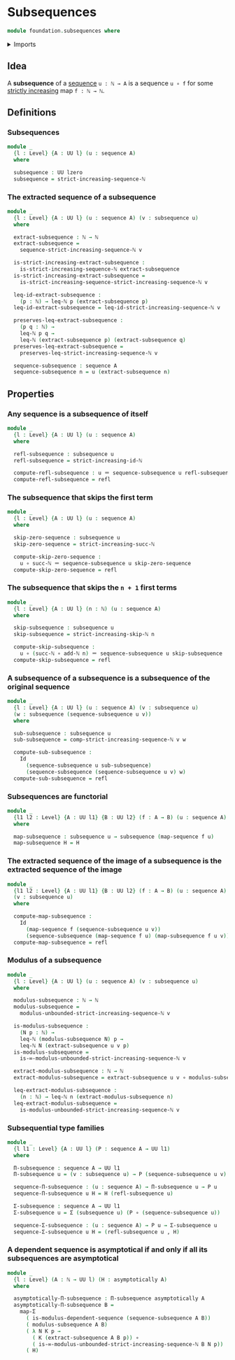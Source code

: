 # Subsequences

```agda
module foundation.subsequences where
```

<details><summary>Imports</summary>

```agda
open import elementary-number-theory.addition-natural-numbers
open import elementary-number-theory.based-induction-natural-numbers
open import elementary-number-theory.inequality-natural-numbers
open import elementary-number-theory.natural-numbers
open import elementary-number-theory.strict-inequality-natural-numbers
open import elementary-number-theory.strictly-increasing-sequences-natural-numbers

open import foundation.asymptotical-dependent-sequences
open import foundation.dependent-pair-types
open import foundation.function-extensionality
open import foundation.function-types
open import foundation.functoriality-dependent-pair-types
open import foundation.homotopies
open import foundation.identity-types
open import foundation.propositions
open import foundation.sequences
open import foundation.subtypes
open import foundation.universe-levels
```

</details>

## Idea

A **subsequence** of a [sequence](foundation.sequences.md) `u : ℕ → A` is a
sequence `u ∘ f` for some
[strictly increasing](elementary-number-theory.strictly-increasing-sequences-natural-numbers.md)
map `f : ℕ → ℕ`.

## Definitions

### Subsequences

```agda
module _
  {l : Level} {A : UU l} (u : sequence A)
  where

  subsequence : UU lzero
  subsequence = strict-increasing-sequence-ℕ
```

### The extracted sequence of a subsequence

```agda
module _
  {l : Level} {A : UU l} (u : sequence A) (v : subsequence u)
  where

  extract-subsequence : ℕ → ℕ
  extract-subsequence =
    sequence-strict-increasing-sequence-ℕ v

  is-strict-increasing-extract-subsequence :
    is-strict-increasing-sequence-ℕ extract-subsequence
  is-strict-increasing-extract-subsequence =
    is-strict-increasing-sequence-strict-increasing-sequence-ℕ v

  leq-id-extract-subsequence :
    (p : ℕ) → leq-ℕ p (extract-subsequence p)
  leq-id-extract-subsequence = leq-id-strict-increasing-sequence-ℕ v

  preserves-leq-extract-subsequence :
    (p q : ℕ) →
    leq-ℕ p q →
    leq-ℕ (extract-subsequence p) (extract-subsequence q)
  preserves-leq-extract-subsequence =
    preserves-leq-strict-increasing-sequence-ℕ v

  sequence-subsequence : sequence A
  sequence-subsequence n = u (extract-subsequence n)
```

## Properties

### Any sequence is a subsequence of itself

```agda
module _
  {l : Level} {A : UU l} (u : sequence A)
  where

  refl-subsequence : subsequence u
  refl-subsequence = strict-increasing-id-ℕ

  compute-refl-subsequence : u ＝ sequence-subsequence u refl-subsequence
  compute-refl-subsequence = refl
```

### The subsequence that skips the first term

```agda
module _
  {l : Level} {A : UU l} (u : sequence A)
  where

  skip-zero-sequence : subsequence u
  skip-zero-sequence = strict-increasing-succ-ℕ

  compute-skip-zero-sequence :
    u ∘ succ-ℕ ＝ sequence-subsequence u skip-zero-sequence
  compute-skip-zero-sequence = refl
```

### The subsequence that skips the `n + 1` first terms

```agda
module _
  {l : Level} {A : UU l} (n : ℕ) (u : sequence A)
  where

  skip-subsequence : subsequence u
  skip-subsequence = strict-increasing-skip-ℕ n

  compute-skip-subsequence :
    u ∘ (succ-ℕ ∘ add-ℕ n) ＝ sequence-subsequence u skip-subsequence
  compute-skip-subsequence = refl
```

### A subsequence of a subsequence is a subsequence of the original sequence

```agda
module _
  {l : Level} {A : UU l} (u : sequence A) (v : subsequence u)
  (w : subsequence (sequence-subsequence u v))
  where

  sub-subsequence : subsequence u
  sub-subsequence = comp-strict-increasing-sequence-ℕ v w

  compute-sub-subsequence :
    Id
      (sequence-subsequence u sub-subsequence)
      (sequence-subsequence (sequence-subsequence u v) w)
  compute-sub-subsequence = refl
```

### Subsequences are functorial

```agda
module _
  {l1 l2 : Level} {A : UU l1} {B : UU l2} (f : A → B) (u : sequence A)
  where

  map-subsequence : subsequence u → subsequence (map-sequence f u)
  map-subsequence H = H
```

### The extracted sequence of the image of a subsequence is the extracted sequence of the image

```agda
module _
  {l1 l2 : Level} {A : UU l1} {B : UU l2} (f : A → B) (u : sequence A)
  (v : subsequence u)
  where

  compute-map-subsequence :
    Id
      (map-sequence f (sequence-subsequence u v))
      (sequence-subsequence (map-sequence f u) (map-subsequence f u v))
  compute-map-subsequence = refl
```

### Modulus of a subsequence

```agda
module _
  {l : Level} {A : UU l} (u : sequence A) (v : subsequence u)
  where

  modulus-subsequence : ℕ → ℕ
  modulus-subsequence =
    modulus-unbounded-strict-increasing-sequence-ℕ v

  is-modulus-subsequence :
    (N p : ℕ) →
    leq-ℕ (modulus-subsequence N) p →
    leq-ℕ N (extract-subsequence u v p)
  is-modulus-subsequence =
    is-∞-modulus-unbounded-strict-increasing-sequence-ℕ v

  extract-modulus-subsequence : ℕ → ℕ
  extract-modulus-subsequence = extract-subsequence u v ∘ modulus-subsequence

  leq-extract-modulus-subsequence :
    (n : ℕ) → leq-ℕ n (extract-modulus-subsequence n)
  leq-extract-modulus-subsequence =
    is-modulus-unbounded-strict-increasing-sequence-ℕ v
```

### Subsequential type families

```agda
module _
  {l l1 : Level} {A : UU l} (P : sequence A → UU l1)
  where

  Π-subsequence : sequence A → UU l1
  Π-subsequence u = (v : subsequence u) → P (sequence-subsequence u v)

  sequence-Π-subsequence : (u : sequence A) → Π-subsequence u → P u
  sequence-Π-subsequence u H = H (refl-subsequence u)

  Σ-subsequence : sequence A → UU l1
  Σ-subsequence u = Σ (subsequence u) (P ∘ (sequence-subsequence u))

  sequence-Σ-subsequence : (u : sequence A) → P u → Σ-subsequence u
  sequence-Σ-subsequence u H = (refl-subsequence u , H)
```

### A dependent sequence is asymptotical if and only if all its subsequences are asymptotical

```agda
module _
  {l : Level} (A : ℕ → UU l) (H : asymptotically A)
  where

  asymptotically-Π-subsequence : Π-subsequence asymptotically A
  asymptotically-Π-subsequence B =
    map-Σ
      ( is-modulus-dependent-sequence (sequence-subsequence A B))
      ( modulus-subsequence A B)
      ( λ N K p →
        ( K (extract-subsequence A B p)) ∘
        ( is-∞-modulus-unbounded-strict-increasing-sequence-ℕ B N p))
      ( H)
```
